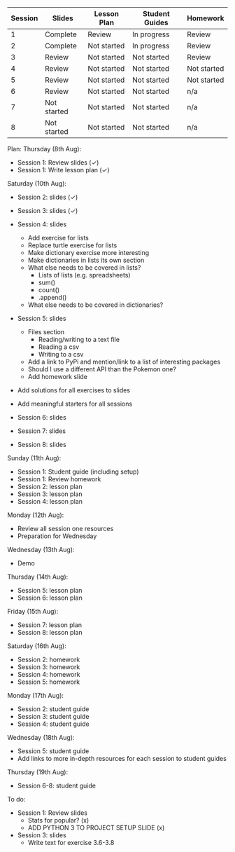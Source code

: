 Session | Slides | Lesson Plan | Student Guides | Homework
---|---|---|---|---
1  | Complete | Review | In progress |  Review 
2  | Complete | Not started | In progress |  Review 
3  | Review | Not started | Not started |  Review 
4  | Review | Not started | Not started |  Not started 
5  | Review | Not started | Not started |  Not started 
6  | Review | Not started | Not started |  n/a 
7  | Not started | Not started | Not started | n/a 
8  | Not started | Not started | Not started | n/a 


Plan: 
Thursday (8th Aug):
- Session 1: Review slides (✓)
- Session 1: Write lesson plan (✓)

Saturday (10th Aug):
- Session 2: slides (✓)
- Session 3: slides (✓)
- Session 4: slides
  - Add exercise for lists
  - Replace turtle exercise for lists
  - Make dictionary exercise more interesting
  - Make dictionaries in lists its own section
  - What else needs to be covered in lists?
    - Lists of lists (e.g. spreadsheets)
    - sum()
    - count()
    - .append()
  - What else needs to be covered in dictionaries?
- Session 5: slides
  - Files section
    - Reading/writing to a text file
    - Reading a csv
    - Writing to a csv
  - Add a link to PyPi and mention/link to a list of interesting packages
  - Should I use a different API than the Pokemon one?
  - Add homework slide

- Add solutions for all exercises to slides
- Add meaningful starters for all sessions
- Session 6: slides
- Session 7: slides
- Session 8: slides


Sunday (11th Aug):
- Session 1: Student guide (including setup)
- Session 1: Review homework
- Session 2: lesson plan
- Session 3: lesson plan
- Session 4: lesson plan


Monday (12th Aug):
- Review all session one resources
- Preparation for Wednesday

Wednesday (13th Aug):
- Demo

Thursday (14th Aug):
- Session 5: lesson plan
- Session 6: lesson plan

Friday (15th Aug):

- Session 7: lesson plan
- Session 8: lesson plan

Saturday (16th Aug):
- Session 2: homework
- Session 3: homework
- Session 4: homework
- Session 5: homework

Monday (17th Aug):
- Session 2: student guide
- Session 3: student guide
- Session 4: student guide

Wednesday (18th Aug):
- Session 5: student guide
- Add links to more in-depth resources for each session to student guides

Thursday (19th Aug):
- Session 6-8: student guide


To do:
- Session 1: Review slides
  - Stats for popular? (x)
  - ADD PYTHON 3 TO PROJECT SETUP SLIDE (x)
- Session 3: slides
  - Write text for exercise 3.6-3.8